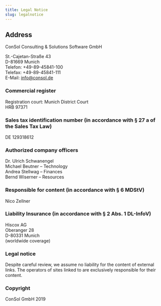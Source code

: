 ```yaml
---
title: Legal Notice
slug: legalnotice
---
```

## Address
ConSol Consulting & Solutions Software GmbH

St.-Cajetan-Straße 43  
D-81669 Munich  
Telefon: +49-89-45841-100  
Telefax: +49-89-45841-111  
E-Mail: info@consol.de  

### Commercial register
Registration court: Munich District Court  
HRB 97371

### Sales tax identification number (in accordance with § 27 a of the Sales Tax Law)
DE 129318612

### Authorized company officers
Dr. Ulrich Schwanengel  
Michael Beutner – Technology  
Andrea Stellwag – Finances  
Bernd Wiserner – Resources  

### Responsible for content (in accordance with § 6 MDStV)
Nico Zellner

### Liability Insurance (in accordance with § 2 Abs. 1 DL-InfoV)
Hiscox AG  
Oberanger 28  
D-80331 Munich  
(worldwide coverage)  

### Legal notice
Despite careful review, we assume no liability for the content of external links. The operators of sites linked to are exclusively responsible for their content.

### Copyright
ConSol GmbH 2019